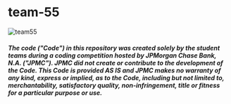 # team-55

![team55](https://user-images.githubusercontent.com/49335947/90337918-5d1e1e00-e003-11ea-8b2d-caa7603a5f0e.gif)

##### The code ("Code") in this repository was created solely by the student teams during a coding competition hosted by JPMorgan Chase Bank, N.A. ("JPMC").						JPMC did not create or contribute to the development of the Code.  This Code is provided AS IS and JPMC makes no warranty of any kind, express or implied, as to the Code,						including but not limited to, merchantability, satisfactory quality, non-infringement, title or fitness for a particular purpose or use.